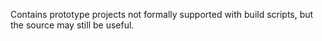 Contains prototype projects not formally supported with build scripts, but the source may still be useful.